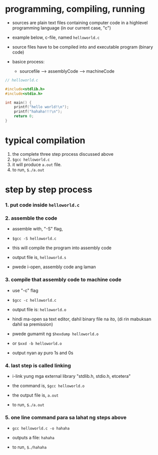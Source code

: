 

# programming, compiling, running

- sources are plain text files containing computer code in a highlevel programming language (in our current case, "c")

- example below, c-file, named `helloworld.c`

- source files have to be compiled into and executable program (binary code)

- basice process:
    - sourcefile --> assemblyCode --> machineCode


```c
// helloworld.c

#include<stdlib.h>
#include<stdio.h>

int main() {
    printf("hello world!\n");
    printf("hahaha!!!\n");
    return 0;
}

```


# typical compilation
1. the complete three step process discussed above
1. `$gcc helloworld.c`
1. it will produce `a.out` file.
1. to run, `$./a.out`



# step by step process

### 1. put code inside `helloworld.c`




### 2. assemble the code

- assemble with, "-S" flag, 

- `$gcc -S helloworld.c`

- this will compile the program into assembly code

- output file is, `helloworld.s`

- pwede i-open, assembly code ang laman




### 3. compile that assembly code to machine code

- use "-c" flag

- `$gcc -c helloworld.c`

- output file is: `helloworld.o`

- hindi ma-open sa text editor, dahil binary file na ito, (di rin mabuksan dahil sa premission)

- pwede gumamit ng `$hexdump helloworld.o`

- or `$xxd -b helloworld.o`

- output nyan ay puro 1s and 0s




### 4. last step is called linking

- i-link yung mga external library "stdlib.h, stdio.h, etcetera"

- the command is, `$gcc helloworld.o`

- the output file is, `a.out`

- to run, `$./a.out`



### 5. one line command para sa lahat ng steps above

- `gcc helloworld.c -o hahaha`

- outputs a file: `hahaha`

- to run, `$./hahaha`
